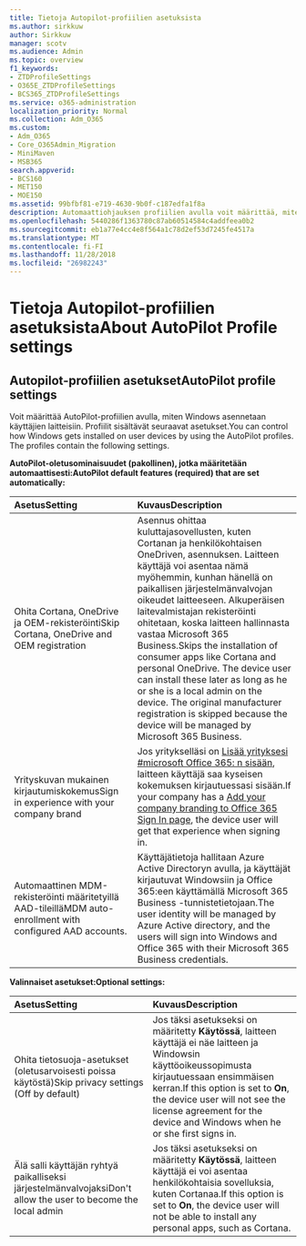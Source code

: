 ```yaml
---
title: Tietoja Autopilot-profiilien asetuksista
ms.author: sirkkuw
author: Sirkkuw
manager: scotv
ms.audience: Admin
ms.topic: overview
f1_keywords:
- ZTDProfileSettings
- O365E_ZTDProfileSettings
- BCS365_ZTDProfileSettings
ms.service: o365-administration
localization_priority: Normal
ms.collection: Adm_O365
ms.custom:
- Adm_O365
- Core_O365Admin_Migration
- MiniMaven
- MSB365
search.appverid:
- BCS160
- MET150
- MOE150
ms.assetid: 99bfbf81-e719-4630-9b0f-c187edfa1f8a
description: Automaattiohjauksen profiilien avulla voit määrittää, miten Windowsin saa asentaa käyttäjän laitteisiin. Profiilit sisältävät oletusarvon ja valinnaisia asetuksia, kuten Cortana asennus ohittaa.
ms.openlocfilehash: 5440286f1363780c87ab60514584c4addfeea0b2
ms.sourcegitcommit: eb1a77e4cc4e8f564a1c78d2ef53d7245fe4517a
ms.translationtype: MT
ms.contentlocale: fi-FI
ms.lasthandoff: 11/28/2018
ms.locfileid: "26982243"
---
```

# <a name="about-autopilot-profile-settings"></a><span data-ttu-id="2bb15-104">Tietoja Autopilot-profiilien asetuksista</span><span class="sxs-lookup"><span data-stu-id="2bb15-104">About AutoPilot Profile settings</span></span>

## <a name="autopilot-profile-settings"></a><span data-ttu-id="2bb15-105">Autopilot-profiilien asetukset</span><span class="sxs-lookup"><span data-stu-id="2bb15-105">AutoPilot profile settings</span></span>

<span data-ttu-id="2bb15-p102">Voit määrittää AutoPilot-profiilien avulla, miten Windows asennetaan käyttäjien laitteisiin. Profiilit sisältävät seuraavat asetukset.</span><span class="sxs-lookup"><span data-stu-id="2bb15-p102">You can control how Windows gets installed on user devices by using the AutoPilot profiles. The profiles contain the following settings.</span></span>
  
 <span data-ttu-id="2bb15-108">**AutoPilot-oletusominaisuudet (pakollinen), jotka määritetään automaattisesti:**</span><span class="sxs-lookup"><span data-stu-id="2bb15-108">**AutoPilot default features (required) that are set automatically:**</span></span>
  
|<span data-ttu-id="2bb15-109">**Asetus**</span><span class="sxs-lookup"><span data-stu-id="2bb15-109">**Setting**</span></span>|<span data-ttu-id="2bb15-110">**Kuvaus**</span><span class="sxs-lookup"><span data-stu-id="2bb15-110">**Description**</span></span>|
|:-----|:-----|
|<span data-ttu-id="2bb15-111">Ohita Cortana, OneDrive ja OEM-rekisteröinti</span><span class="sxs-lookup"><span data-stu-id="2bb15-111">Skip Cortana, OneDrive and OEM registration</span></span>  <br/> |<span data-ttu-id="2bb15-p103">Asennus ohittaa kuluttajasovellusten, kuten Cortanan ja henkilökohtaisen OneDriven, asennuksen. Laitteen käyttäjä voi asentaa nämä myöhemmin, kunhan hänellä on paikallisen järjestelmänvalvojan oikeudet laitteeseen. Alkuperäisen laitevalmistajan rekisteröinti ohitetaan, koska laitteen hallinnasta vastaa Microsoft 365 Business.</span><span class="sxs-lookup"><span data-stu-id="2bb15-p103">Skips the installation of consumer apps like Cortana and personal OneDrive. The device user can install these later as long as he or she is a local admin on the device. The original manufacturer registration is skipped because the device will be managed by Microsoft 365 Business.</span></span>  <br/> |
|<span data-ttu-id="2bb15-115">Yrityskuvan mukainen kirjautumiskokemus</span><span class="sxs-lookup"><span data-stu-id="2bb15-115">Sign in experience with your company brand</span></span>  <br/> |<span data-ttu-id="2bb15-116">Jos yritykselläsi on [Lisää yrityksesi #microsoft Office 365: n sisään](https://support.office.com/article/a1229cdb-ce19-4da5-90c7-2b9b146aef0a), laitteen käyttäjä saa kyseisen kokemuksen kirjautuessasi sisään.</span><span class="sxs-lookup"><span data-stu-id="2bb15-116">If your company has a [Add your company branding to Office 365 Sign In page](https://support.office.com/article/a1229cdb-ce19-4da5-90c7-2b9b146aef0a), the device user will get that experience when signing in.</span></span>  <br/> |
|<span data-ttu-id="2bb15-117">Automaattinen MDM-rekisteröinti määritetyillä AAD-tileillä</span><span class="sxs-lookup"><span data-stu-id="2bb15-117">MDM auto-enrollment with configured AAD accounts.</span></span>  <br/> |<span data-ttu-id="2bb15-118">Käyttäjätietoja hallitaan Azure Active Directoryn avulla, ja käyttäjät kirjautuvat Windowsiin ja Office 365:een käyttämällä Microsoft 365 Business -tunnistetietojaan.</span><span class="sxs-lookup"><span data-stu-id="2bb15-118">The user identity will be managed by Azure Active directory, and the users will sign into Windows and Office 365 with their Microsoft 365 Business credentials.</span></span>  <br/> |
   
 <span data-ttu-id="2bb15-119">**Valinnaiset asetukset:**</span><span class="sxs-lookup"><span data-stu-id="2bb15-119">**Optional settings:**</span></span>
  
|<span data-ttu-id="2bb15-120">**Asetus**</span><span class="sxs-lookup"><span data-stu-id="2bb15-120">**Setting**</span></span>|<span data-ttu-id="2bb15-121">**Kuvaus**</span><span class="sxs-lookup"><span data-stu-id="2bb15-121">**Description**</span></span>|
|:-----|:-----|
|<span data-ttu-id="2bb15-122">Ohita tietosuoja-asetukset (oletusarvoisesti poissa käytöstä)</span><span class="sxs-lookup"><span data-stu-id="2bb15-122">Skip privacy settings (Off by default)</span></span>  <br/> |<span data-ttu-id="2bb15-123">Jos täksi asetukseksi on määritetty **Käytössä**, laitteen käyttäjä ei näe laitteen ja Windowsin käyttöoikeussopimusta kirjautuessaan ensimmäisen kerran.</span><span class="sxs-lookup"><span data-stu-id="2bb15-123">If this option is set to **On**, the device user will not see the license agreement for the device and Windows when he or she first signs in.</span></span>  <br/> |
|<span data-ttu-id="2bb15-124">Älä salli käyttäjän ryhtyä paikalliseksi järjestelmänvalvojaksi</span><span class="sxs-lookup"><span data-stu-id="2bb15-124">Don't allow the user to become the local admin</span></span>  <br/> |<span data-ttu-id="2bb15-125">Jos täksi asetukseksi on määritetty **Käytössä**, laitteen käyttäjä ei voi asentaa henkilökohtaisia sovelluksia, kuten Cortanaa.</span><span class="sxs-lookup"><span data-stu-id="2bb15-125">If this option is set to **On**, the device user will not be able to install any personal apps, such as Cortana.</span></span>  <br/> |
   
